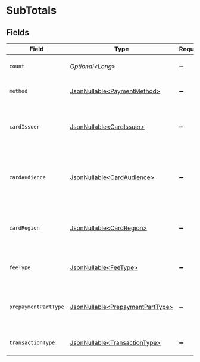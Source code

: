 # SubTotals


## Fields

| Field                                                                               | Type                                                                                | Required                                                                            | Description                                                                         | Example                                                                             |
| ----------------------------------------------------------------------------------- | ----------------------------------------------------------------------------------- | ----------------------------------------------------------------------------------- | ----------------------------------------------------------------------------------- | ----------------------------------------------------------------------------------- |
| `count`                                                                             | *Optional\<Long>*                                                                   | :heavy_minus_sign:                                                                  | Number of transactions of this type                                                 | 50                                                                                  |
| `method`                                                                            | [JsonNullable\<PaymentMethod>](../../models/components/PaymentMethod.md)            | :heavy_minus_sign:                                                                  | The payment method, if applicable                                                   | creditcard                                                                          |
| `cardIssuer`                                                                        | [JsonNullable\<CardIssuer>](../../models/components/CardIssuer.md)                  | :heavy_minus_sign:                                                                  | In case of payments transactions with card, the card issuer will be available       | amex                                                                                |
| `cardAudience`                                                                      | [JsonNullable\<CardAudience>](../../models/components/CardAudience.md)              | :heavy_minus_sign:                                                                  | In case of payments trnsactions with card, the card audience will be available.     | other                                                                               |
| `cardRegion`                                                                        | [JsonNullable\<CardRegion>](../../models/components/CardRegion.md)                  | :heavy_minus_sign:                                                                  | In case of payments transactions with card, the card region will be available.      | domestic                                                                            |
| `feeType`                                                                           | [JsonNullable\<FeeType>](../../models/components/FeeType.md)                        | :heavy_minus_sign:                                                                  | Present when the transaction represents a fee.                                      | payment-fee                                                                         |
| `prepaymentPartType`                                                                | [JsonNullable\<PrepaymentPartType>](../../models/components/PrepaymentPartType.md)  | :heavy_minus_sign:                                                                  | Prepayment part: fee itself, reimbursement, discount, VAT or rounding compensation. | fee                                                                                 |
| `transactionType`                                                                   | [JsonNullable\<TransactionType>](../../models/components/TransactionType.md)        | :heavy_minus_sign:                                                                  | Represents the transaction type                                                     | payment                                                                             |